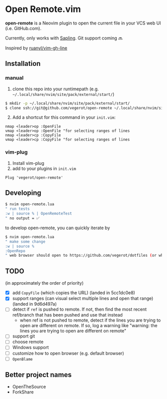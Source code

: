 # Open Remote.vim

**open-remote** is a Neovim plugin to open the current file in your VCS
    web UI (i.e. GitHub.com).

Currently, only works with [Sapling](https://github.com/facebook/sapling).  Git
support coming 🔜

Inspired by [ruanyl/vim-gh-line](https://github.com/ruanyl/vim-gh-line)

## Installation
### manual
1. clone this repo into your runtimepath (e.g. `~/.local/share/nvim/site/pack/external/start/`)

```sh
$ mkdir -p ~/.local/share/nvim/site/pack/external/start/
$ clone ssh://git@github.com/vegerot/open-remote ~/.local/share/nvim/site/pack/external/start/open-remote
```

2. Add a shortcut for this command in your `init.vim`:

```vim
nmap <leader>op :OpenFile
vmap <leader>op :OpenFile "for selecting ranges of lines
nmap <leader>cp :CopyFile
vmap <leader>cp :CopyFile "for selecting ranges of lines
```

### vim-plug
1. Install vim-plug
2. add to your plugins in `init.vim`

```vim
Plug 'vegerot/open-remote'
```



## Developing
```sh
$ nvim open-remote.lua
" run tests
:w | source % | OpenRemoteTest
" no output = ✅
```

to develop open-remote, you can quickly iterate by
```sh
$ nvim open-remote.lua
" make some change
:w | source %
:OpenRepo
" web browser should open to https://github.com/vegerot/dotfiles (or wherever you put this file)
```

## TODO
(in approximately the order of priority)
- [x] add `CopyFile` (which copies the URL) (landed in 5cc1dc0e8)
- [x] support ranges (can visual select multiple lines and open that range) (landed in 9d6d497a)
- [ ] detect if `ref` is pushed to remote.  If not, then find the most recent
  ref/branch that has been pushed and use that instead
	- when ref is not pushed to remote, detect if the lines you are trying to
	  open are different on remote.  If so, log a warning like "warning: the
	  lines you are trying to open are different on remote"
- [ ] support git
- [ ] choose remote
- [ ] Windows support
- [ ] customize how to open browser (e.g. default browser)
- [ ] `OpenBlame`

## Better project names
- OpenTheSource
- ForkShare
